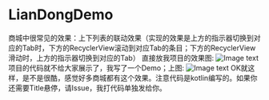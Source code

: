 # LianDongDemo
商城中很常见的效果：上下列表的联动效果（实现的效果是上方的指示器切换到对应的Tab时，下方的RecyclerView滚动到对应Tab的条目；下方的RecyclerView滑动时，上方的指示器切换到对应的Tab） 
直接放我项目的效果图:
![Image text](https://img-blog.csdn.net/201805091849208)
项目的代码就不给大家展示了，我写了一个Demo；上图:
![Image text](https://img-blog.csdn.net/20180509184946115)
OK就这样，是不是很酷，感觉好多商城都有这个效果。注意代码是kotlin编写的。如果你还需要Title悬停，请Issue，我打代码单独发给你。
